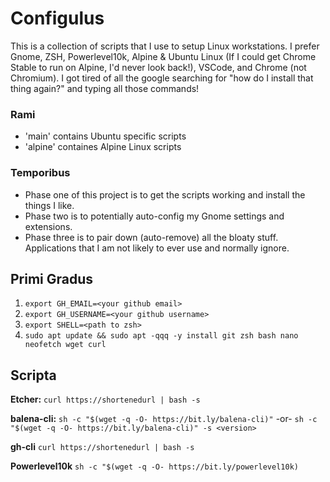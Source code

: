 # Configulus

This is a collection of scripts that I use to setup Linux workstations. I prefer Gnome, ZSH, Powerlevel10k, Alpine & Ubuntu Linux (If I could get Chrome Stable to run on Alpine, I'd never look back!), VSCode, and Chrome (not Chromium). I got tired of all the google searching for "how do I install that thing again?" and typing all those commands! 

### Rami
* 'main' contains Ubuntu specific scripts
* 'alpine' containes Alpine Linux scripts

### Temporibus
* Phase one of this project is to get the scripts working and install the things I like. 
* Phase two is to potentially auto-config my Gnome settings and extensions. 
* Phase three is to pair down (auto-remove) all the bloaty stuff. Applications that I am not likely to ever use and normally ignore.    

## Primi Gradus

  1. `export GH_EMAIL=<your github email>`
  2. `export GH_USERNAME=<your github username>`
  3. `export SHELL=<path to zsh>`
  4. `sudo apt update && sudo apt -qqq -y install git zsh bash nano neofetch wget curl`

## Scripta

**Etcher:** `curl https://shortenedurl | bash -s`

**balena-cli:** `sh -c "$(wget -q -O- https://bit.ly/balena-cli)"` -or- `sh -c "$(wget -q -O- https://bit.ly/balena-cli)" -s <version>`

**gh-cli** `curl https://shortenedurl | bash -s`

**Powerlevel10k** `sh -c "$(wget -q -O- https://bit.ly/powerlevel10k)`

